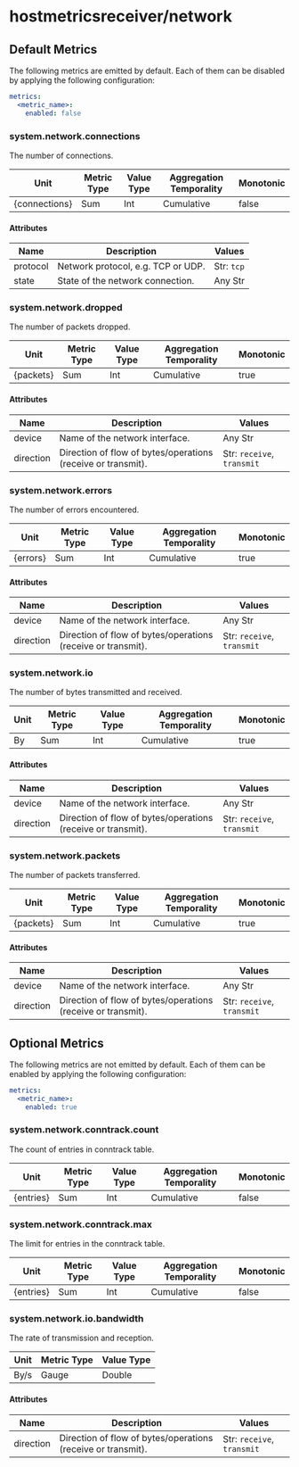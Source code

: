[comment]: <> (Code generated by mdatagen. DO NOT EDIT.)

# hostmetricsreceiver/network

## Default Metrics

The following metrics are emitted by default. Each of them can be disabled by applying the following configuration:

```yaml
metrics:
  <metric_name>:
    enabled: false
```

### system.network.connections

The number of connections.

| Unit | Metric Type | Value Type | Aggregation Temporality | Monotonic |
| ---- | ----------- | ---------- | ----------------------- | --------- |
| {connections} | Sum | Int | Cumulative | false |

#### Attributes

| Name | Description | Values |
| ---- | ----------- | ------ |
| protocol | Network protocol, e.g. TCP or UDP. | Str: ``tcp`` |
| state | State of the network connection. | Any Str |

### system.network.dropped

The number of packets dropped.

| Unit | Metric Type | Value Type | Aggregation Temporality | Monotonic |
| ---- | ----------- | ---------- | ----------------------- | --------- |
| {packets} | Sum | Int | Cumulative | true |

#### Attributes

| Name | Description | Values |
| ---- | ----------- | ------ |
| device | Name of the network interface. | Any Str |
| direction | Direction of flow of bytes/operations (receive or transmit). | Str: ``receive``, ``transmit`` |

### system.network.errors

The number of errors encountered.

| Unit | Metric Type | Value Type | Aggregation Temporality | Monotonic |
| ---- | ----------- | ---------- | ----------------------- | --------- |
| {errors} | Sum | Int | Cumulative | true |

#### Attributes

| Name | Description | Values |
| ---- | ----------- | ------ |
| device | Name of the network interface. | Any Str |
| direction | Direction of flow of bytes/operations (receive or transmit). | Str: ``receive``, ``transmit`` |

### system.network.io

The number of bytes transmitted and received.

| Unit | Metric Type | Value Type | Aggregation Temporality | Monotonic |
| ---- | ----------- | ---------- | ----------------------- | --------- |
| By | Sum | Int | Cumulative | true |

#### Attributes

| Name | Description | Values |
| ---- | ----------- | ------ |
| device | Name of the network interface. | Any Str |
| direction | Direction of flow of bytes/operations (receive or transmit). | Str: ``receive``, ``transmit`` |

### system.network.packets

The number of packets transferred.

| Unit | Metric Type | Value Type | Aggregation Temporality | Monotonic |
| ---- | ----------- | ---------- | ----------------------- | --------- |
| {packets} | Sum | Int | Cumulative | true |

#### Attributes

| Name | Description | Values |
| ---- | ----------- | ------ |
| device | Name of the network interface. | Any Str |
| direction | Direction of flow of bytes/operations (receive or transmit). | Str: ``receive``, ``transmit`` |

## Optional Metrics

The following metrics are not emitted by default. Each of them can be enabled by applying the following configuration:

```yaml
metrics:
  <metric_name>:
    enabled: true
```

### system.network.conntrack.count

The count of entries in conntrack table.

| Unit | Metric Type | Value Type | Aggregation Temporality | Monotonic |
| ---- | ----------- | ---------- | ----------------------- | --------- |
| {entries} | Sum | Int | Cumulative | false |

### system.network.conntrack.max

The limit for entries in the conntrack table.

| Unit | Metric Type | Value Type | Aggregation Temporality | Monotonic |
| ---- | ----------- | ---------- | ----------------------- | --------- |
| {entries} | Sum | Int | Cumulative | false |

### system.network.io.bandwidth

The rate of transmission and reception.

| Unit | Metric Type | Value Type |
| ---- | ----------- | ---------- |
| By/s | Gauge | Double |

#### Attributes

| Name | Description | Values |
| ---- | ----------- | ------ |
| direction | Direction of flow of bytes/operations (receive or transmit). | Str: ``receive``, ``transmit`` |
